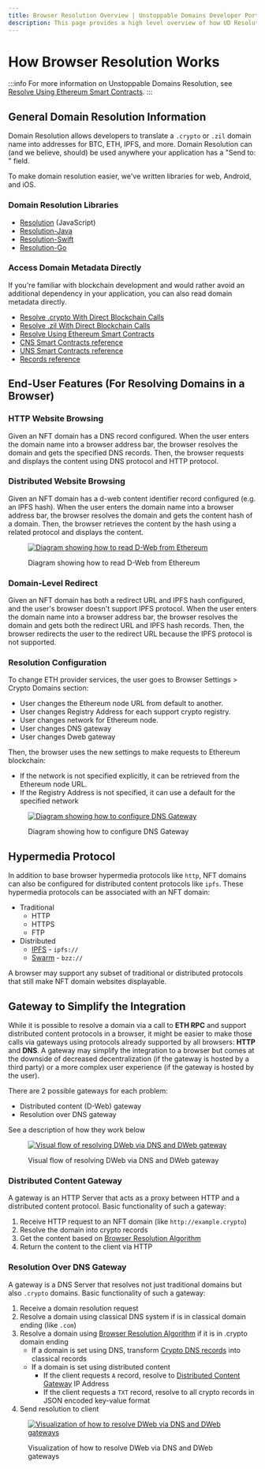 ```yaml
---
title: Browser Resolution Overview | Unstoppable Domains Developer Portal
description: This page provides a high level overview of how UD Resolution works when resolving domains using a traditional HTTP Web Browser or a Dapp Browser.
---
```


# How Browser Resolution Works

:::info
For more information on Unstoppable Domains Resolution, see [Resolve Using Ethereum Smart Contracts](../direct-blockchain-calls/resolve-eth-smart-contracts.md).
:::

## General Domain Resolution Information

Domain Resolution allows developers to translate a `.crypto` or `.zil` domain name into addresses for BTC, ETH, IPFS, and more. Domain Resolution can (and we believe, should) be used anywhere your application has a "Send to: " field.

To make domain resolution easier, we've written libraries for web, Android, and iOS.

### Domain Resolution Libraries

* [Resolution](../resolution-libraries/resolution.md) (JavaScript)
* [Resolution-Java](../resolution-libraries/resolution-java.md)
* [Resolution-Swift](../resolution-libraries/resolution-swift.md)
* [Resolution-Go](../resolution-libraries/resolution-go.md)

### Access Domain Metadata Directly

If you're familiar with blockchain development and would rather avoid an additional dependency in your application, you can also read domain metadata directly.

* [Resolve .crypto With Direct Blockchain Calls](../direct-blockchain-calls/resolve-unstoppable-domain-names.md)
* [Resolve .zil With Direct Blockchain Calls](../direct-blockchain-calls/resolve-zil-without-libraries.md)
* [Resolve Using Ethereum Smart Contracts](../direct-blockchain-calls/resolve-eth-smart-contracts.md)
* [CNS Smart Contracts reference](../smart-contracts/cns-smart-contracts.md)
* [UNS Smart Contracts reference](../smart-contracts/uns-smart-contracts.md)
* [Records reference](../../getting-started/domain-registry-essentials/records-reference.md)

## End-User Features (For Resolving Domains in a Browser)

### HTTP Website Browsing

Given an NFT domain has a DNS record configured. When the user enters the domain name into a browser address bar, the browser resolves the domain and gets the specified DNS records. Then, the browser requests and displays the content using DNS protocol and HTTP protocol.

### Distributed Website Browsing

Given an NFT domain has a d-web content identifier record configured (e.g. an IPFS hash). When the user enters the domain name into a browser address bar, the browser resolves the domain and gets the content hash of a domain. Then, the browser retrieves the content by the hash using a related protocol and displays the content.

<figure>

[![Diagram showing how to read D-Web from Ethereum](</images/overview\_read\_dweb\_website\_from\_ethereum\_and\_decentralized\_network.png> '#width=75%')](/images/overview\_read\_dweb\_website\_from\_ethereum\_and\_decentralized\_network.png)

<figcaption>Diagram showing how to read D-Web from Ethereum</figcaption>
</figure>

### Domain-Level Redirect

Given an NFT domain has both a redirect URL and IPFS hash configured, and the user's browser doesn't support IPFS protocol. When the user enters the domain name into a browser address bar, the browser resolves the domain and gets both the redirect URL and IPFS hash records. Then, the browser redirects the user to the redirect URL because the IPFS protocol is not supported.

### Resolution Configuration

To change ETH provider services, the user goes to Browser Settings > Crypto Domains section:

* User changes the Ethereum node URL from default to another.
* User changes Registry Address for each support crypto registry.
* User changes network for Ethereum node.
* User changes DNS gateway
* User changes Dweb gateway

Then, the browser uses the new settings to make requests to Ethereum blockchain:

* If the network is not specified explicitly, it can be retrieved from the Ethereum node URL.
* If the Registry Address is not specified, it can use a default for the specified network

<figure>

[![Diagram showing how to configure DNS Gateway](</images/configure\_dns\_gateway.png> '#width=75%')](/images/configure\_dns\_gateway.png)

<figcaption>Diagram showing how to configure DNS Gateway</figcaption>
</figure>

## Hypermedia Protocol

In addition to base browser hypermedia protocols like `http`, NFT domains can also be configured for distributed content protocols like `ipfs`. These hypermedia protocols can be associated with an NFT domain:

* Traditional
  * HTTP
  * HTTPS
  * FTP
* Distributed
  * [IPFS](https://en.wikipedia.org/wiki/InterPlanetary\_File\_System) - `ipfs://`
  * [Swarm](https://docs.ethswarm.org/docs/) - `bzz://`

A browser may support any subset of traditional or distributed protocols that still make NFT domain websites displayable.

## Gateway to Simplify the Integration

While it is possible to resolve a domain via a call to **ETH RPC** and support distributed content protocols in a browser, it might be easier to make those calls via gateways using protocols already supported by all browsers: **HTTP** and **DNS**. A gateway may simplify the integration to a browser but comes at the downside of decreased decentralization (if the gateway is hosted by a third party) or a more complex user experience (if the gateway is hosted by the user).

There are 2 possible gateways for each problem:

* Distributed content (D-Web) gateway
* Resolution over DNS gateway

See a description of how they work below

<figure>

[![Visual flow of resolving DWeb via DNS and DWeb gateway](</images/overview\_dweb\_website\_via\_dns\_dweb\_gateways.png> '#width=75%')](/images/overview\_dweb\_website\_via\_dns\_dweb\_gateways.png)

<figcaption>Visual flow of resolving DWeb via DNS and DWeb gateway</figcaption>
</figure>

### Distributed Content Gateway

A gateway is an HTTP Server that acts as a proxy between HTTP and a distributed content protocol. Basic functionality of such a gateway:

1. Receive HTTP request to an NFT domain (like `http://example.crypto`)
2. Resolve the domain into crypto records
3. Get the content based on [Browser Resolution Algorithm](../resolve-domains-browser/browser-resolution-algorithm.md)
4. Return the content to the client via HTTP

### Resolution Over DNS Gateway

A gateway is a DNS Server that resolves not just traditional domains but also `.crypto` domains. Basic functionality of such a gateway:

1. Receive a domain resolution request
2. Resolve a domain using classical DNS system if is in classical domain ending (like `.com`)
3. Resolve a domain using [Browser Resolution Algorithm](../resolve-domains-browser/browser-resolution-algorithm.md) if it is in .crypto domain ending
   * If a domain is set using DNS, transform [Crypto DNS records](../resolve-domains-browser/browser-resolution-algorithm.md#dns-records) into classical records
   * If a domain is set using distributed content
     * If the client requests `A` record, resolve to [Distributed Content Gateway](#distributed-content-gateway) IP Address
     * If the client requests a `TXT` record, resolve to all crypto records in JSON encoded key-value format
4. Send resolution to client

<figure>

[![Visualization of how to resolve DWeb via DNS and DWeb gateways](</images/resolve\_dweb\_website\_via\_dns\_gateway\_and\_dweb\_gateway.png> '#width=75%')](/images/resolve\_dweb\_website\_via\_dns\_gateway\_and\_dweb\_gateway.png)

<figcaption>Visualization of how to resolve DWeb via DNS and DWeb gateways</figcaption>
</figure>
